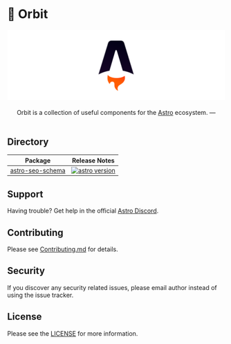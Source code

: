# 🚀 Orbit

<p align="center">
  <img src="assets/banner.png" alt="Astro logo">
  <br/><br/>
  Orbit is a collection of useful components for the
  <a href="https://astro.build">Astro</a> ecosystem. &mdash;
  <br/><br/>
</p>

## Directory

| Package                                                 | Release Notes                                                                                                                     |
| ------------------------------------------------------- | --------------------------------------------------------------------------------------------------------------------------------- |
| [astro-seo-schema](packages/astro-seo-schema)                                 | [![astro version](https://img.shields.io/npm/v/astro-seo-schema.svg?label=%20)](packages/astro-seo-schema/CHANGELOG.md)                                 |

## Support

Having trouble? Get help in the official [Astro Discord](https://astro.build/chat).

## Contributing

Please see [Contributing.md](CONTRIBUTING.md) for details.

## Security

If you discover any security related issues, please email author instead of using the issue tracker.

## License

Please see the [LICENSE](LICENSE) for more information.
